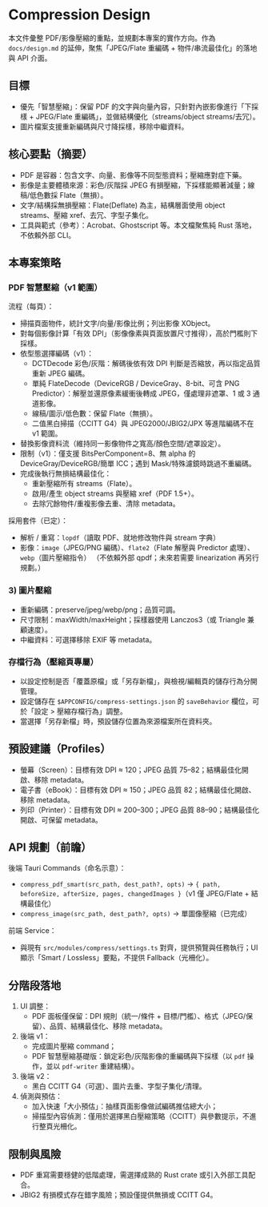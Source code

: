 # Compression Design

本文件彙整 PDF/影像壓縮的重點，並規劃本專案的實作方向。作為 `docs/design.md` 的延伸，聚焦「JPEG/Flate 重編碼 + 物件/串流最佳化」的落地與 API 介面。

## 目標

- 優先「智慧壓縮」：保留 PDF 的文字與向量內容，只針對內嵌影像進行「下採樣 + JPEG/Flate 重編碼」，並做結構優化（streams/object streams/去冗）。
- 圖片檔案支援重新編碼與尺寸降採樣，移除中繼資料。

## 核心要點（摘要）

- PDF 是容器：包含文字、向量、影像等不同型態資料；壓縮應對症下藥。
- 影像是主要體積來源：彩色/灰階採 JPEG 有損壓縮，下採樣能顯著減量；線稿/低色數採 Flate（無損）。
- 文字/結構採無損壓縮：Flate(Deflate) 為主，結構層面使用 object streams、壓縮 xref、去冗、字型子集化。
- 工具與範式（參考）：Acrobat、Ghostscript 等。本文檔聚焦純 Rust 落地，不依賴外部 CLI。

## 本專案策略

### PDF 智慧壓縮（v1 範圍）

流程（每頁）：
- 掃描頁面物件，統計文字/向量/影像比例；列出影像 XObject。
- 對每個影像計算「有效 DPI」（影像像素與頁面放置尺寸推得），高於門檻則下採樣。
- 依型態選擇編碼（v1）：
  - DCTDecode 彩色/灰階：解碼後依有效 DPI 判斷是否縮放，再以指定品質重新 JPEG 編碼。
  - 單純 FlateDecode（DeviceRGB / DeviceGray、8-bit、可含 PNG Predictor）：解壓並還原像素緩衝後轉成 JPEG，僅處理非遮罩、1 或 3 通道影像。
  - 線稿/圖示/低色數：保留 Flate（無損）。
  - 二值黑白掃描（CCITT G4）與 JPEG2000/JBIG2/JPX 等進階編碼不在 v1 範圍。
- 替換影像資料流（維持同一影像物件之寬高/顏色空間/遮罩設定）。
- 限制（v1）：僅支援 BitsPerComponent=8、無 alpha 的 DeviceGray/DeviceRGB/簡單 ICC；遇到 Mask/特殊濾鏡時跳過不重編碼。
- 完成後執行無損結構最佳化：
  - 重新壓縮所有 streams（Flate）。
  - 啟用/產生 object streams 與壓縮 xref（PDF 1.5+）。
  - 去除冗餘物件/重複影像去重、清除 metadata。

採用套件（已定）：
- 解析 / 重寫：`lopdf`（讀取 PDF、就地修改物件與 stream 字典）
- 影像：`image`（JPEG/PNG 編碼）、`flate2`（Flate 解壓與 Predictor 處理）、`webp`（圖片壓縮指令）
（不依賴外部 qpdf；未來若需要 linearization 再另行規劃。）

### 3) 圖片壓縮

- 重新編碼：preserve/jpeg/webp/png；品質可調。
- 尺寸限制：maxWidth/maxHeight；採樣器使用 Lanczos3（或 Triangle 兼顧速度）。
- 中繼資料：可選擇移除 EXIF 等 metadata。

### 存檔行為（壓縮頁專屬）

- 以設定控制是否「覆蓋原檔」或「另存新檔」，與檢視/編輯頁的儲存行為分開管理。
- 設定儲存在 `$APPCONFIG/compress-settings.json` 的 `saveBehavior` 欄位，可於「設定 > 壓縮存檔行為」調整。
- 當選擇「另存新檔」時，預設儲存位置為來源檔案所在資料夾。

## 預設建議（Profiles）

- 螢幕（Screen）：目標有效 DPI ≈ 120；JPEG 品質 75–82；結構最佳化開啟、移除 metadata。
- 電子書（eBook）：目標有效 DPI ≈ 150；JPEG 品質 82；結構最佳化開啟、移除 metadata。
- 列印（Printer）：目標有效 DPI ≈ 200–300；JPEG 品質 88–90；結構最佳化開啟、可保留 metadata。

## API 規劃（前瞻）

後端 Tauri Commands（命名示意）：
- `compress_pdf_smart(src_path, dest_path?, opts)` → `{ path, beforeSize, afterSize, pages, changedImages }`（v1 僅 JPEG/Flate + 結構最佳化）
- `compress_image(src_path, dest_path?, opts)` → 單圖像壓縮（已完成）

前端 Service：
- 與現有 `src/modules/compress/settings.ts` 對齊，提供預覽與任務執行；UI 顯示「Smart / Lossless」要點，不提供 Fallback（光柵化）。

## 分階段落地

1. UI 調整：
   - PDF 面板僅保留：DPI 規則（統一/條件 + 目標/門檻）、格式（JPEG/保留）、品質、結構最佳化、移除 metadata。
2. 後端 v1：
   - 完成圖片壓縮 command；
   - PDF 智慧壓縮基礎版：鎖定彩色/灰階影像的重編碼與下採樣（以 `pdf` 操作，並以 `pdf-writer` 重建結構）。
3. 後端 v2：
   - 黑白 CCITT G4（可選）、圖片去重、字型子集化/清理。
4. 偵測與預估：
   - 加入快速「大小預估」：抽樣頁面影像做試編碼推估總大小；
   - 掃描型內容偵測：僅用於選擇黑白壓縮策略（CCITT）與參數提示，不進行整頁光柵化。

## 限制與風險

- PDF 重寫需要穩健的低階處理，需選擇成熟的 Rust crate 或引入外部工具配合。
- JBIG2 有損模式存在錯字風險；預設僅提供無損或 CCITT G4。
 
